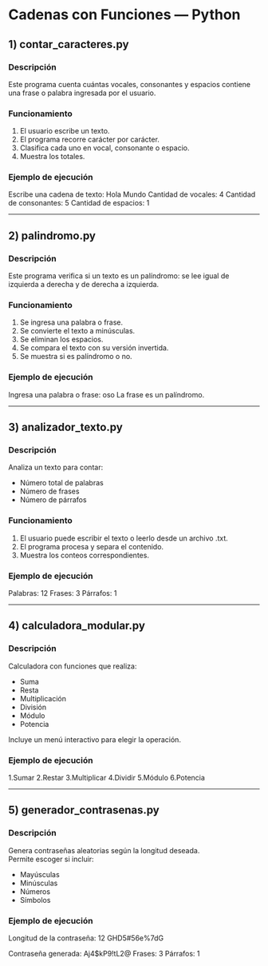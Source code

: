 # Cadenas con Funciones — Python

## 1) contar_caracteres.py

### Descripción
Este programa cuenta cuántas vocales, consonantes y espacios contiene una frase o palabra ingresada por el usuario.

### Funcionamiento
1. El usuario escribe un texto.
2. El programa recorre carácter por carácter.
3. Clasifica cada uno en vocal, consonante o espacio.
4. Muestra los totales.

### Ejemplo de ejecución
Escribe una cadena de texto: Hola Mundo
Cantidad de vocales: 4
Cantidad de consonantes: 5
Cantidad de espacios: 1


---

## 2) palindromo.py

### Descripción
Este programa verifica si un texto es un palíndromo: se lee igual de izquierda a derecha y de derecha a izquierda.

### Funcionamiento
1. Se ingresa una palabra o frase.
2. Se convierte el texto a minúsculas.
3. Se eliminan los espacios.
4. Se compara el texto con su versión invertida.
5. Se muestra si es palíndromo o no.

### Ejemplo de ejecución
Ingresa una palabra o frase: oso
La frase es un palíndromo.


---

## 3) analizador_texto.py

### Descripción
Analiza un texto para contar:
- Número total de palabras
- Número de frases
- Número de párrafos

### Funcionamiento
1. El usuario puede escribir el texto o leerlo desde un archivo .txt.
2. El programa procesa y separa el contenido.
3. Muestra los conteos correspondientes.
### Ejemplo de ejecución
Palabras: 12
Frases: 3
Párrafos: 1


---

## 4) calculadora_modular.py

### Descripción
Calculadora con funciones que realiza:
- Suma
- Resta
- Multiplicación
- División
- Módulo
- Potencia

Incluye un menú interactivo para elegir la operación.

### Ejemplo de ejecución
1.Sumar
2.Restar
3.Multiplicar
4.Dividir
5.Módulo
6.Potencia


---

## 5) generador_contrasenas.py

### Descripción
Genera contraseñas aleatorias según la longitud deseada.  
Permite escoger si incluir:
- Mayúsculas
- Minúsculas
- Números
- Símbolos

### Ejemplo de ejecución
Longitud de la contraseña: 12
GHD5#56e%7dG

Contraseña generada:
Aj4$kP9!tL2@
Frases: 3
Párrafos: 1
